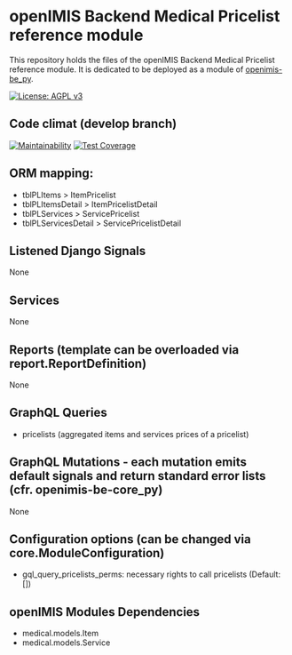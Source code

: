 # openIMIS Backend Medical Pricelist reference module
This repository holds the files of the openIMIS Backend Medical Pricelist reference module.
It is dedicated to be deployed as a module of [openimis-be_py](https://github.com/openimis/openimis-be_py).

[![License: AGPL v3](https://img.shields.io/badge/License-AGPL%20v3-blue.svg)](https://www.gnu.org/licenses/agpl-3.0)

## Code climat (develop branch)

[![Maintainability](https://img.shields.io/codeclimate/maintainability/openimis/openimis-be-medical_py.svg)](https://codeclimate.com/github/openimis/openimis-be-medical_py/maintainability)
[![Test Coverage](https://img.shields.io/codeclimate/coverage/openimis/openimis-be-medical_py.svg)](https://codeclimate.com/github/openimis/openimis-be-medical_py)

## ORM mapping:
* tblPLItems > ItemPricelist
* tblPLItemsDetail > ItemPricelistDetail
* tblPLServices > ServicePricelist
* tblPLServicesDetail > ServicePricelistDetail

## Listened Django Signals
None

## Services
None

## Reports (template can be overloaded via report.ReportDefinition)
None

## GraphQL Queries
* pricelists (aggregated items and services prices of a pricelist)

## GraphQL Mutations - each mutation emits default signals and return standard error lists (cfr. openimis-be-core_py)
None

## Configuration options (can be changed via core.ModuleConfiguration)
* gql_query_pricelists_perms: necessary rights to call pricelists (Default: [])

## openIMIS Modules Dependencies
* medical.models.Item
* medical.models.Service